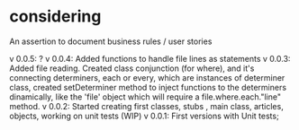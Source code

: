 # considering
An assertion to document business rules / user stories

v 0.0.5:  ?
v 0.0.4:  Added functions to handle file lines as statements
v 0.0.3:  Added file reading. Created class conjunction (for where), and it's connecting determiners, each or every, which are instances of determiner class, created setDeterminer method to inject functions to the determiners dinamically, like the 'file' object which will require a file.where.each."line" method.
v 0.0.2:  Started creating first classes, stubs , main class, articles, objects, working on unit tests (WIP)
v 0.0.1:  First versions with Unit tests;
